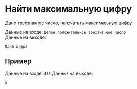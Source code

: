 # Найти максимальную цифру

Дано трехзначное число, напечатать максимальную цифру

Данные на входе: `Целое положительное трехзначное число`  
Данные на выходе:
```
Одна цифра
```

## Пример
Данные на входе: `435`
Данные на выходе:
```
5
```
